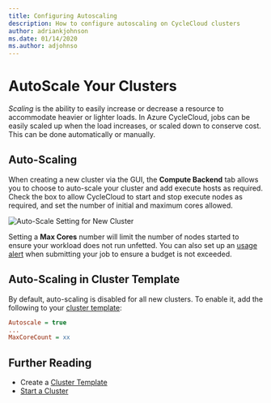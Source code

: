 ```yaml
---
title: Configuring Autoscaling
description: How to configure autoscaling on CycleCloud clusters
author: adriankjohnson
ms.date: 01/14/2020
ms.author: adjohnso
---
```


# AutoScale Your Clusters

*Scaling* is the ability to easily increase or decrease a resource to accommodate heavier or lighter loads. In Azure CycleCloud, jobs can be easily scaled up when the load increases, or scaled down to conserve cost. This can be done automatically or manually.

## Auto-Scaling

When creating a new cluster via the GUI, the **Compute Backend** tab allows you to choose to auto-scale your cluster and add execute hosts as required. Check the box to allow CycleCloud to start and stop execute nodes as required, and set the number of initial and maximum cores allowed.

![Auto-Scale Setting for New Cluster](~/images/autoscale-setting.png)

Setting a **Max Cores** number will limit the number of nodes started to ensure your workload does not run unfetted. You can also set up an [usage alert](usage.md) when submitting your job to ensure a budget is not exceeded.

## Auto-Scaling in Cluster Template

By default, auto-scaling is disabled for all new clusters. To enable it, add the following to your [cluster template](cluster-templates.md):

``` ini
Autoscale = true
...
MaxCoreCount = xx
```

## Further Reading

* Create a [Cluster Template](cluster-templates.md)
* [Start a Cluster](start-cluster.md)
